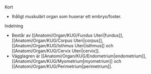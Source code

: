 Kort
- Ihåligt muskulärt organ som huserar ett embryo/foster.

Indelning
- Består av [[Anatomi/Organ/KUG/Fundus Uteri|fundus]], [[Anatomi/Organ/KUG/Corpus Uteri|corpus]], [[Anatomi/Organ/KUG/Isthmus Uteri|isthmus]] och [[Anatomi/Organ/KUG/Cervix Uteri|cervix]].
- Vägglagren är [[Anatomi/Organ/KUG/Endometrium|endometrium]], [[Anatomi/Organ/KUG/Myometrium|myometrium]] och [[Anatomi/Organ/KUG/Perimetrium|perimetrium]].
